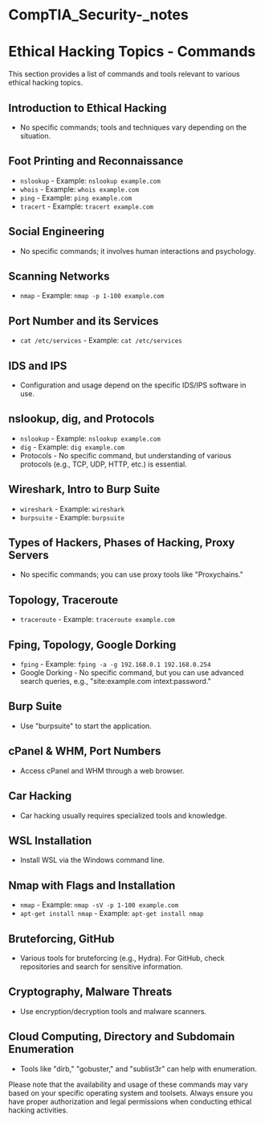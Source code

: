 # CompTIA_Security-_notes

# Ethical Hacking Topics - Commands

This section provides a list of commands and tools relevant to various ethical hacking topics.

## Introduction to Ethical Hacking

- No specific commands; tools and techniques vary depending on the situation.

## Foot Printing and Reconnaissance

- `nslookup` - Example: `nslookup example.com`
- `whois` - Example: `whois example.com`
- `ping` - Example: `ping example.com`
- `tracert` - Example: `tracert example.com`

## Social Engineering

- No specific commands; it involves human interactions and psychology.

## Scanning Networks

- `nmap` - Example: `nmap -p 1-100 example.com`

## Port Number and its Services

- `cat /etc/services` - Example: `cat /etc/services`

## IDS and IPS

- Configuration and usage depend on the specific IDS/IPS software in use.

## nslookup, dig, and Protocols

- `nslookup` - Example: `nslookup example.com`
- `dig` - Example: `dig example.com`
- Protocols - No specific command, but understanding of various protocols (e.g., TCP, UDP, HTTP, etc.) is essential.

## Wireshark, Intro to Burp Suite

- `wireshark` - Example: `wireshark`
- `burpsuite` - Example: `burpsuite`

## Types of Hackers, Phases of Hacking, Proxy Servers

- No specific commands; you can use proxy tools like "Proxychains."

## Topology, Traceroute

- `traceroute` - Example: `traceroute example.com`

## Fping, Topology, Google Dorking

- `fping` - Example: `fping -a -g 192.168.0.1 192.168.0.254`
- Google Dorking - No specific command, but you can use advanced search queries, e.g., "site:example.com intext:password."

## Burp Suite

- Use "burpsuite" to start the application.

## cPanel & WHM, Port Numbers

- Access cPanel and WHM through a web browser.

## Car Hacking

- Car hacking usually requires specialized tools and knowledge.

## WSL Installation

- Install WSL via the Windows command line.

## Nmap with Flags and Installation

- `nmap` - Example: `nmap -sV -p 1-100 example.com`
- `apt-get install nmap` - Example: `apt-get install nmap`

## Bruteforcing, GitHub

- Various tools for bruteforcing (e.g., Hydra). For GitHub, check repositories and search for sensitive information.

## Cryptography, Malware Threats

- Use encryption/decryption tools and malware scanners.

## Cloud Computing, Directory and Subdomain Enumeration

- Tools like "dirb," "gobuster," and "sublist3r" can help with enumeration.

Please note that the availability and usage of these commands may vary based on your specific operating system and toolsets. Always ensure you have proper authorization and legal permissions when conducting ethical hacking activities.
